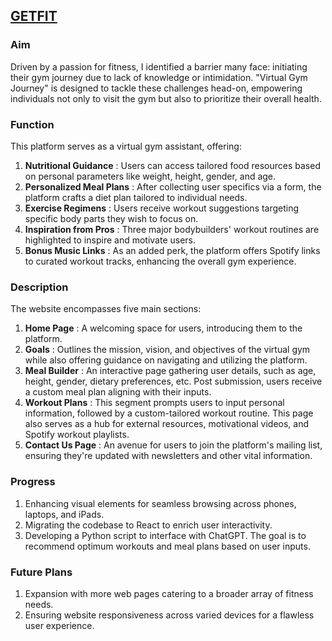 ## [GETFIT](https://havcker243.github.io/Getfit/index.html)

### Aim

Driven by a passion for fitness, I identified a barrier many face: initiating their gym journey due to lack of knowledge or intimidation. "Virtual Gym Journey" is designed to tackle these challenges head-on, empowering individuals not only to visit the gym but also to prioritize their overall health.

### Function

This platform serves as a virtual gym assistant, offering:

1. **Nutritional Guidance** : Users can access tailored food resources based on personal parameters like weight, height, gender, and age.
2. **Personalized Meal Plans** : After collecting user specifics via a form, the platform crafts a diet plan tailored to individual needs.
3. **Exercise Regimens** : Users receive workout suggestions targeting specific body parts they wish to focus on.
4. **Inspiration from Pros** : Three major bodybuilders' workout routines are highlighted to inspire and motivate users.
5. **Bonus Music Links** : As an added perk, the platform offers Spotify links to curated workout tracks, enhancing the overall gym experience.

### Description

The website encompasses five main sections:

1. **Home Page** : A welcoming space for users, introducing them to the platform.
2. **Goals** : Outlines the mission, vision, and objectives of the virtual gym while also offering guidance on navigating and utilizing the platform.
3. **Meal Builder** : An interactive page gathering user details, such as age, height, gender, dietary preferences, etc. Post submission, users receive a custom meal plan aligning with their inputs.
4. **Workout Plans** : This segment prompts users to input personal information, followed by a custom-tailored workout routine. This page also serves as a hub for external resources, motivational videos, and Spotify workout playlists.
5. **Contact Us Page** : An avenue for users to join the platform's mailing list, ensuring they're updated with newsletters and other vital information.

### Progress

1. Enhancing visual elements for seamless browsing across phones, laptops, and iPads.
2. Migrating the codebase to React to enrich user interactivity.
3. Developing a Python script to interface with ChatGPT. The goal is to recommend optimum workouts and meal plans based on user inputs.

### Future Plans

1. Expansion with more web pages catering to a broader array of fitness needs.
2. Ensuring website responsiveness across varied devices for a flawless user experience.
